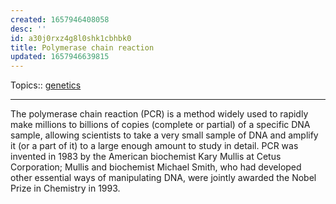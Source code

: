 ```yaml
---
created: 1657946408058
desc: ''
id: a30j0rxz4g8l0shk1cbhbk0
title: Polymerase chain reaction
updated: 1657946639815
---
```

   
Topics::  [genetics](../topics/genetics.md)   
   
   
---   
   
The polymerase chain reaction (PCR) is a method widely used to rapidly make millions to billions of copies (complete or partial) of a specific DNA sample, allowing scientists to take a very small sample of DNA and amplify it (or a part of it) to a large enough amount to study in detail. PCR was invented in 1983 by the American biochemist Kary Mullis at Cetus Corporation; Mullis and biochemist Michael Smith, who had developed other essential ways of manipulating DNA, were jointly awarded the Nobel Prize in Chemistry in 1993.
